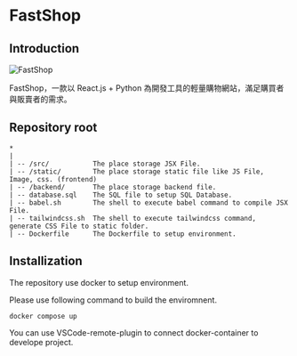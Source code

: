 # FastShop

## Introduction

![FastShop](https://user-images.githubusercontent.com/69747731/189900653-63525935-2691-487d-9709-1a030ff7c470.png)

FastShop，一款以 React.js + Python 為開發工具的輕量購物網站，滿足購買者與販賣者的需求。


## Repository root

```
*
|
| -- /src/           The place storage JSX File.
| -- /static/        The place storage static file like JS File, Image, css. (frontend)
| -- /backend/       The place storage backend file.
| -- database.sql    The SQL file to setup SQL Database.
| -- babel.sh        The shell to execute babel command to compile JSX File.
| -- tailwindcss.sh  The shell to execute tailwindcss command, generate CSS File to static folder.
| -- Dockerfile      The Dockerfile to setup environment.
```

## Installization

The repository use docker to setup environment.

Please use following command to build the enviromnent.

```
docker compose up
```

You can use VSCode-remote-plugin to connect docker-container to develope project.